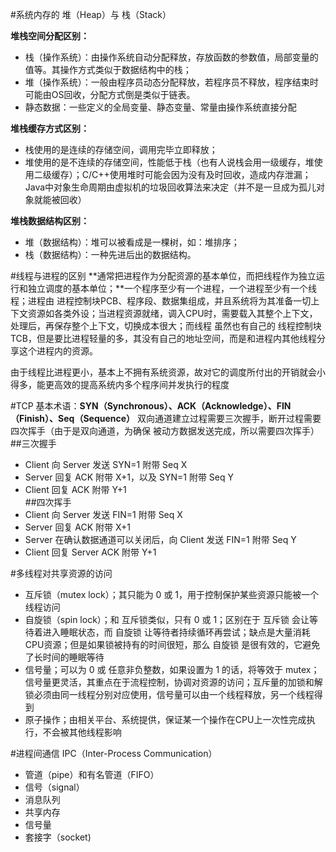 #系统内存的 堆（Heap）与 栈（Stack）

**堆栈空间分配区别：**  
- 栈（操作系统）：由操作系统自动分配释放，存放函数的参数值，局部变量的值等。其操作方式类似于数据结构中的栈；
- 堆（操作系统）：一般由程序员动态分配释放，若程序员不释放，程序结束时可能由OS回收，分配方式倒是类似于链表。
- 静态数据：一些定义的全局变量、静态变量、常量由操作系统直接分配

**堆栈缓存方式区别：**  
- 栈使用的是连续的存储空间，调用完毕立即释放；
- 堆使用的是不连续的存储空间，性能低于栈（也有人说栈会用一级缓存，堆使用二级缓存）；C/C++使用堆时可能会因为没有及时回收，造成内存泄漏；Java中对象生命周期由虚拟机的垃圾回收算法来决定（并不是一旦成为孤儿对象就能被回收）

**堆栈数据结构区别：**  
- 堆（数据结构）：堆可以被看成是一棵树，如：堆排序；
- 栈（数据结构）：一种先进后出的数据结构。

#线程与进程的区别
**通常把进程作为分配资源的基本单位，而把线程作为独立运行和独立调度的基本单位；**一个程序至少有一个进程，一个进程至少有一个线程；进程由 进程控制块PCB、程序段、数据集组成，并且系统将为其准备一切上下文资源如各类外设；当进程资源就绪，调入CPU时，需要载入其整个上下文，处理后，再保存整个上下文，切换成本很大；而线程 虽然也有自己的 线程控制块TCB，但是要比进程轻量的多，其没有自己的地址空间，而是和进程内其他线程分享这个进程内的资源。 

由于线程比进程更小，基本上不拥有系统资源，故对它的调度所付出的开销就会小得多，能更高效的提高系统内多个程序间并发执行的程度

#TCP
基本术语：**SYN（Synchronous）、ACK（Acknowledge）、FIN（Finish）、Seq（Sequence）** 双向通道建立过程需要三次握手，断开过程需要四次挥手（由于是双向通道，为确保 被动方数据发送完成，所以需要四次挥手）
##三次握手
- Client 向 Server 发送 SYN=1 附带 Seq X  
- Server 回复 ACK 附带 X+1，以及 SYN=1 附带 Seq Y  
- Client 回复 ACK 附带 Y+1  
##四次挥手
- Client 向 Server 发送 FIN=1 附带 Seq X
- Server 回复 ACK 附带 X+1
- Server 在确认数据通道可以关闭后，向 Client 发送 FIN=1 附带 Seq Y
- Client 回复 Server ACK 附带 Y+1

#多线程对共享资源的访问
- 互斥锁（mutex lock）；其只能为 0 或 1，用于控制保护某些资源只能被一个线程访问  
- 自旋锁（spin lock）；和 互斥锁类似，只有 0 或 1；区别在于 互斥锁 会让等待着进入睡眠状态，而 自旋锁 让等待者持续循环再尝试；缺点是大量消耗 CPU资源；但是如果锁被持有的时间很短，那么 自旋锁 是很有效的，它避免了长时间的睡眠等待
- 信号量；可以为 0 或 任意非负整数，如果设置为 1 的话，将等效于 mutex；信号量更灵活，其重点在于流程控制，协调对资源的访问；互斥量的加锁和解锁必须由同一线程分别对应使用，信号量可以由一个线程释放，另一个线程得到
- 原子操作；由相关平台、系统提供，保证某一个操作在CPU上一次性完成执行，不会被其他线程影响

#进程间通信 IPC（Inter-Process Communication）
- 管道（pipe）和有名管道（FIFO）
- 信号（signal）
- 消息队列
- 共享内存
- 信号量
- 套接字（socket)


























































































































































































































































































































































































































































 

























































































































































